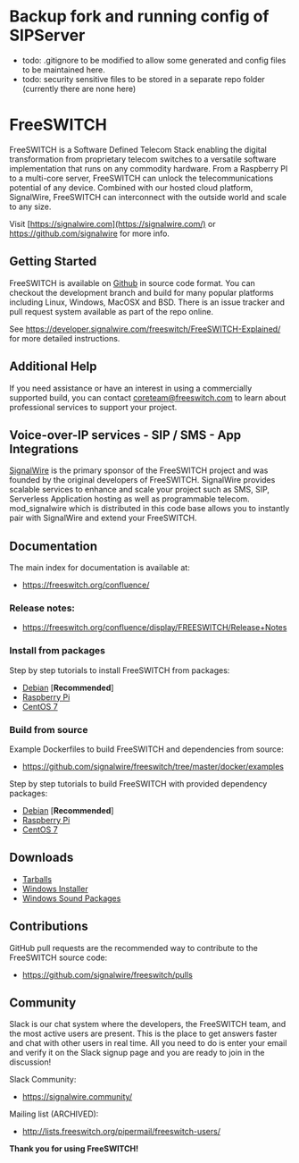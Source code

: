 # Backup fork and running config of SIPServer
- todo: .gitignore to be modified to allow some generated and config files to be maintained here.
- todo: security sensitive files to be stored in a separate repo folder (currently there are none here)


# FreeSWITCH

FreeSWITCH is a Software Defined Telecom Stack enabling the digital transformation from proprietary telecom switches to a versatile software implementation that runs on any commodity hardware. From a Raspberry PI to a multi-core server, FreeSWITCH can unlock the telecommunications potential of any device. Combined with our hosted cloud platform, SignalWire, FreeSWITCH can interconnect with the outside world and scale to any size.

Visit  [https://signalwire.com](https://signalwire.com/)  or https://github.com/signalwire for more info.

## Getting Started

FreeSWITCH is available on [Github](https://github.com/signalwire/freeswitch) in source code format.  You can checkout the development branch and build for many popular platforms including Linux, Windows, MacOSX and BSD.  There is an issue tracker and pull request system available as part of the repo online.

See https://developer.signalwire.com/freeswitch/FreeSWITCH-Explained/ for more detailed instructions.

## Additional Help

If you need assistance or have an interest in using a commercially supported build, you can contact coreteam@freeswitch.com to learn about professional services to support your project.

## Voice-over-IP services - SIP / SMS - App Integrations

[SignalWire](https://signalwire.com) is the primary sponsor of the FreeSWITCH project and was founded by the original developers of FreeSWITCH. SignalWire provides scalable services to enhance and scale your project such as SMS, SIP, Serverless Application hosting as well as programmable telecom. mod_signalwire which is distributed in this code base allows you to instantly pair with SignalWire and extend your FreeSWITCH.

## Documentation

The main index for documentation is available at:

  * https://freeswitch.org/confluence/


### Release notes:

  * https://freeswitch.org/confluence/display/FREESWITCH/Release+Notes

### Install from packages

Step by step tutorials to install FreeSWITCH from packages:

  * [Debian](https://freeswitch.org/confluence/display/FREESWITCH/Debian) [<b>Recommended</b>]
  * [Raspberry Pi](https://freeswitch.org/confluence/display/FREESWITCH/Raspberry+Pi)
  * [CentOS 7](https://freeswitch.org/confluence/display/FREESWITCH/CentOS+7+and+RHEL+7)

### Build from source

Example Dockerfiles to build FreeSWITCH and dependencies from source:
  * https://github.com/signalwire/freeswitch/tree/master/docker/examples

Step by step tutorials to build FreeSWITCH with provided dependency packages:
  * [Debian](https://freeswitch.org/confluence/display/FREESWITCH/Debian#Debian-buildfromsource) [<b>Recommended</b>]
  * [Raspberry Pi](https://freeswitch.org/confluence/display/FREESWITCH/Raspberry+Pi)
  * [CentOS 7](https://freeswitch.org/confluence/display/FREESWITCH/CentOS+7+and+RHEL+7)

## Downloads

  * [Tarballs](https://files.freeswitch.org/releases/freeswitch/)
  * [Windows Installer](http://files.freeswitch.org/windows/installer/x64/)
  * [Windows Sound Packages](http://files.freeswitch.org/windows/installer/x64/sounds/)

## Contributions

GitHub pull requests are the recommended way to contribute to the FreeSWITCH source code:

  * https://github.com/signalwire/freeswitch/pulls

## Community

Slack is our chat system where the developers, the FreeSWITCH team, and the most active users are present.
This is the place to get answers faster and chat with other users in real time. All you need to do is enter your email and verify it on the Slack signup page and you are ready to join in the discussion!

Slack Community:
  * https://signalwire.community/

Mailing list (ARCHIVED):

  * http://lists.freeswitch.org/pipermail/freeswitch-users/

**Thank you for using FreeSWITCH!**
